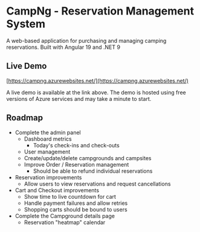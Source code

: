 # CampNg - Reservation Management System
A web-based application for purchasing and managing camping reservations. Built with Angular 19 and .NET 9

## Live Demo
[https://campng.azurewebsites.net/](https://campng.azurewebsites.net/)

A live demo is available at the link above. The demo is hosted using free versions of Azure services and may take a minute to start.

## Roadmap

- Complete the admin panel
  - Dashboard metrics
    - Today's check-ins and check-outs
  - User management
  - Create/update/delete campgrounds and campsites
  - Improve Order / Reservation management
    - Should be able to refund individual reservations
- Reservation improvements
  - Allow users to view reservations and request cancellations
- Cart and Checkout improvements
  - Show time to live countdown for cart
  - Handle payment failures and allow retries
  - Shopping carts should be bound to users
- Complete the Campground details page
  - Reservation "heatmap" calendar